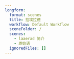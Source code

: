 ```yaml
---
longform:
  format: scenes
  title: 拉埃拉德
  workflow: Default Workflow
  sceneFolder: /
  scenes:
    - laaerad 简介
    - 原始语
  ignoredFiles: []
---
```

